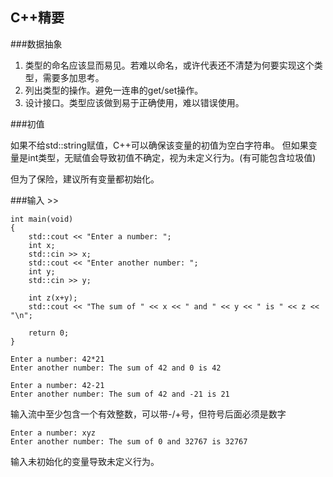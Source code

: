 C++精要
---

###数据抽象

1. 类型的命名应该显而易见。若难以命名，或许代表还不清楚为何要实现这个类型，需要多加思考。
2. 列出类型的操作。避免一连串的get/set操作。
3. 设计接口。类型应该做到易于正确使用，难以错误使用。

###初值

如果不给std::string赋值，C++可以确保该变量的初值为空白字符串。
但如果变量是int类型，无赋值会导致初值不确定，视为未定义行为。(有可能包含垃圾值)

但为了保险，建议所有变量都初始化。

###输入 >>

    int main(void) 
    {
	    std::cout << "Enter a number: ";
	    int x;
	    std::cin >> x;
	    std::cout << "Enter another number: ";
	    int y;
	    std::cin >> y;

	    int z(x+y);
	    std::cout << "The sum of " << x << " and " << y << " is " << z << "\n";

	    return 0;
    }

    Enter a number: 42*21
    Enter another number: The sum of 42 and 0 is 42

    Enter a number: 42-21
    Enter another number: The sum of 42 and -21 is 21

输入流中至少包含一个有效整数，可以带-/+号，但符号后面必须是数字

    Enter a number: xyz
    Enter another number: The sum of 0 and 32767 is 32767

输入未初始化的变量导致未定义行为。



